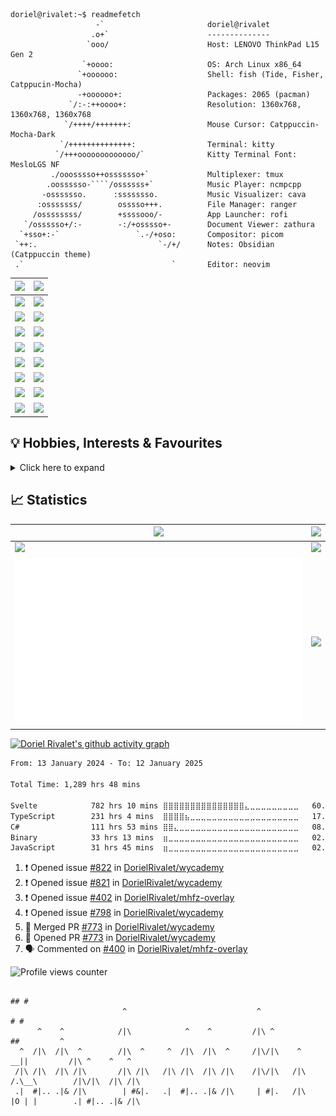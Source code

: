 ```text
doriel@rivalet:~$ readmefetch
                   -`                       doriel@rivalet
                  .o+`                      -------------- 
                 `ooo/                      Host: LENOVO ThinkPad L15 Gen 2
                `+oooo:                     OS: Arch Linux x86_64 
               `+oooooo:                    Shell: fish (Tide, Fisher, Catppucin-Mocha)
               -+oooooo+:                   Packages: 2065 (pacman)
             `/:-:++oooo+:                  Resolution: 1360x768, 1360x768, 1360x768
            `/++++/+++++++:                 Mouse Cursor: Catppuccin-Mocha-Dark 
           `/++++++++++++++:                Terminal: kitty
          `/+++ooooooooooooo/`              Kitty Terminal Font: MesloLGS NF 
         ./ooosssso++osssssso+`             Multiplexer: tmux
        .oossssso-````/ossssss+`            Music Player: ncmpcpp
       -osssssso.      :ssssssso.           Music Visualizer: cava
      :osssssss/        osssso+++.          File Manager: ranger
     /ossssssss/        +ssssooo/-          App Launcher: rofi
   `/ossssso+/:-        -:/+osssso+-        Document Viewer: zathura
  `+sso+:-`                 `.-/+oso:       Compositor: picom
 `++:.                           `-/+/      Notes: Obsidian (Catppuccin theme)
 .`                                 `       Editor: neovim
```

| <img width="100%" src="https://github-readme-tech-stack.vercel.app/api/cards?title=Programming%20Languages&fontFamily=Source%20Code%20Pro&lineCount=3&theme=catppuccin_mocha&titleColor=%23f5e0dc&line1=lua,lua,2C2D72;ruby,ruby,CC342D;javascript,javascript,F7DF1E;csharp,C%%23,239120;&line2=python,python,auto;oracle,java,F80000;cplusplus,c%2b%2b,00599C;php,php,auto;&line3=autohotkey,autohotkey,334455;typescript,typescript,;"/>                                                                                                                                                                                                                                                                                                                                                                                                                                                                                                                                                                                                                                                                                                                                                                                                                                                                                                                                                          	| <img width="100%" src="https://github-readme-tech-stack.vercel.app/api/cards?title=IDE%20%7C%20Editors&fontFamily=Source%20Code%20Pro&lineCount=3&theme=catppuccin_mocha&titleColor=%2394e2d5&line1=neovim,neovim,auto;visualstudiocode,visual%20studio%20code,007ACC;visualstudio,visual%20studio,5C2D91;&line2=vim,vim,019733;eclipseide,eclipse,2C2255;notepadplusplus,notepad%2b%2b,90E59A;codepen,codepen,cdd6f4;&line3=replit,replit,F26207;apachenetbeanside,apache%20netbeans%20ide,1B6AC6;"/>                	|
|------------------------------------------------------------------------------------------------------------------------------------------------------------------------------------------------------------------------------------------------------------------------------------------------------------------------------------------------------------------------------------------------------------------------------------------------------------------------------------------------------------------------------------------------------------------------------------------------------------------------------------------------------------------------------------------------------------------------------------------------------------------------------------------------------------------------------------------------------------------------------------------------------------------------------------------------------------------------------------------------------------------------------------------------------------------------------------------------------------------------------------------------------------------------------------------------------------------------------------------------------------------------------------------------------------------------------------------------------------------	|----------------------------------------------------------------------------------------------------------------------------------------------------------------------------------------------------------------------------------------------------------------------------------------------------------------------------------------------------------------------------------------------------------------------------------------------------------------------------------------------------------	|
| <img width="100%" src="https://github-readme-tech-stack.vercel.app/api/cards?title=Markup%20%7C%20Style%20%7C%20Data%20Interchange&fontFamily=Source%20Code%20Pro&lineCount=3&theme=catppuccin_mocha&titleColor=%23f2cdcd&line1=data:image/svg+xml;base64,PHN2ZyByb2xlPSJpbWciIHZpZXdCb3g9IjAgMCAyNCAyNCIgeG1sbnM9Imh0dHA6Ly93d3cudzMub3JnLzIwMDAvc3ZnIj48dGl0bGU+SFRNTDU8L3RpdGxlPjxwYXRoIGZpbGw9IiNFMzRGMjYiIGQ9Ik0xLjUgMGgyMWwtMS45MSAyMS41NjNMMTEuOTc3IDI0bC04LjU2NC0yLjQzOEwxLjUgMHptNy4wMzEgOS43NWwtLjIzMi0yLjcxOCAxMC4wNTkuMDAzLjIzLTIuNjIyTDUuNDEyIDQuNDFsLjY5OCA4LjAxaDkuMTI2bC0uMzI2IDMuNDI2LTIuOTEuODA0LTIuOTU1LS44MS0uMTg4LTIuMTFINi4yNDhsLjMzIDQuMTcxTDEyIDE5LjM1MWw1LjM3OS0xLjQ0My43NDQtOC4xNTdIOC41MzF6Ii8+PC9zdmc+,html,;latex,latex,008080;xaml,xaml,0C54C2;yaml,yaml,CB171E;&line2=data:image/svg+xml;base64,PHN2ZyByb2xlPSJpbWciIHZpZXdCb3g9IjAgMCAyNCAyNCIgeG1sbnM9Imh0dHA6Ly93d3cudzMub3JnLzIwMDAvc3ZnIj48dGl0bGU+Q1NTMzwvdGl0bGU+PHBhdGggZmlsbD0iIzE1NzJCNiIgZD0iTTEuNSAwaDIxbC0xLjkxIDIxLjU2M0wxMS45NzcgMjRsLTguNTY1LTIuNDM4TDEuNSAwem0xNy4wOSA0LjQxM0w1LjQxIDQuNDFsLjIxMyAyLjYyMiAxMC4xMjUuMDAyLS4yNTUgMi43MTZoLTYuNjRsLjI0IDIuNTczaDYuMTgybC0uMzY2IDMuNTIzLTIuOTEuODA0LTIuOTU2LS44MS0uMTg4LTIuMTFoLTIuNjFsLjI5IDMuODU1TDEyIDE5LjI4OGw1LjM3My0xLjUzTDE4LjU5IDQuNDE0eiIvPjwvc3ZnPg==,css,;json,json,cdd6f4;markdown,markdown,cdd6f4;xml,xml,cdd6f4;&line3=sass,scss,;"/> 	| <img width="100%" src="https://github-readme-tech-stack.vercel.app/api/cards?title=Frameworks%20%7C%20Platforms%20%7C%20Libraries&fontFamily=Source%20Code%20Pro&lineCount=3&theme=catppuccin_mocha&titleColor=%2389dceb&line1=npm,npm,auto;nodedotjs,nodejs,auto;rubyonrails,rails,CC0000;pypi,pypi,auto;&line2=rubygems,rubygems,auto;nuget,nuget,004880;lua,luarocks,2C2D72;roblox,roblox,cdd6f4;&line3=svelte,sveltekit,;"/>                                                                                                               	|
| <img width="100%" src="https://github-readme-tech-stack.vercel.app/api/cards?title=Linters%20%7C%20Formatters%20%7C%20Analyzers&fontFamily=Source%20Code%20Pro&lineCount=3&theme=catppuccin_mocha&titleColor=%23f5c2e7&line1=lua,luacheck,2C2D72;rubocop,rubocop,E9573F;prettier,prettier,F7B93E;eslint,eslint,4B32C3;&line2=sonarlint,sonarlint,CB2029;sonarqube,sonarqube,4E9BCD;sonarcloud,sonarcloud,F3702A;&line3=commitlint,commitlint,cdd6f4;"/>                                                                                                                                                                                                                                                                                                                                                                                                                                                                                                                                                                                                                                                                                                                                                                                                                                                                                                                       	| <img width="100%" src="https://github-readme-tech-stack.vercel.app/api/cards?title=Communities&fontFamily=Source%20Code%20Pro&lineCount=3&theme=catppuccin_mocha&titleColor=%2374c7ec&line1=stackoverflow,stackoverflow,F58025;khanacademy,khan%20academy,14BF96;leetcode,leetcode,FFA116;&line2=mdnwebdocs,mdn%20web%20docs,cdd6f4;superuser,superuser,38A1CE;freecodecamp,freecodecamp,cdd6f4;&line3=geeksforgeeks,geeks%20for%20geeks,2F8D46;openai,openai,412991;internet%20archive,internet%20archive,666666;"/> 	|
| <img width="100%" src="https://github-readme-tech-stack.vercel.app/api/cards?title=OS%20%7C%20VM%20%7C%20Terminal%20%7C%20Shell%20%7C%20CLI&fontFamily=Source%20Code%20Pro&lineCount=3&theme=catppuccin_mocha&titleColor=%23cba6f7&line1=archlinux,arch%20linux,1793D1;ubuntu,ubuntu,E95420;tmux,tmux,1BB91F;cmake,cmake,064F8C;&line2=windowsterminal,windows%20terminal,4D4D4D;windowsxp,xp,003399;ffmpeg,ffmpeg,007808;curl,curl,cdd6f4;&line3=chocolatey,chocolatey,80B5E3;powershell,powershell,5391FE;virtualbox,virtualbox,183A61;"/>                                                                                                                                                                                                                                                                                                                                                                                                                                                                                                                                                                                                                                                                                                                                                                                                                                  	| <img width="100%" src="https://github-readme-tech-stack.vercel.app/api/cards?title=Office&fontFamily=Source%20Code%20Pro&lineCount=3&theme=catppuccin_mocha&titleColor=%2389b4fa&line1=microsoftword,microsoft%20word,2B579A;microsoftexcel,microsoft%20excel,217346;&line2=libreoffice,libreoffice,18A303;microsoftpowerpoint,microsoft%20powerpoint,B7472A;&line3=googlesheets,google%20sheets,34A853;googledrive,google%20drive,4285F4;"/>                                                                         	|
| <img width="100%" src="https://github-readme-tech-stack.vercel.app/api/cards?title=CI/CD%20%7C%20Project%20Management%20%7C%20Version%20Control&fontFamily=Source%20Code%20Pro&fontSize=16&lineCount=2&theme=catppuccin_mocha&titleColor=%23f38ba8&line1=trello,trello,0052CC;git,git,F05032;github,github,cdd6f4;githubactions,github%20actions,2088FF;&line2=circleci,circleci,343434;"/>                                                                                                                                                                                                                                                                                                                                                                                                                                                                                                                                                                                                                                                                                                                                                                                                                                                                                                                                                                                   	| <img width="100%" src="https://github-readme-tech-stack.vercel.app/api/cards?title=Design&fontFamily=Source%20Code%20Pro&lineCount=3&theme=catppuccin_mocha&titleColor=%23b4befe&line1=materialdesign,material%20design,757575;gimp,gimp,5C5543;figma,figma,F24E1E;&line2=fontawesome,font%20awesome,528DD7;materialdesignicons,material%20design%20icons,2196F3;&line3=inkscape,inkscape,;"/>                                                                                                                                                  	|
| <img width="100%" src="https://github-readme-tech-stack.vercel.app/api/cards?title=Databases&fontFamily=Source%20Code%20Pro&lineCount=1&theme=catppuccin_mocha&titleColor=%23eba0ac&line1=postgresql,postgresql,4169E1;sqlite,sqlite,003B57;"/>                                                                                                                                                                                                                                                                                                                                                                                                                                                                                                                                                                                                                                                                                                                                                                                                                                                                                                                                                                                                                                                                                                                               	| <img width="100%" src="https://github-readme-tech-stack.vercel.app/api/cards?title=Specifications&fontFamily=Source%20Code%20Pro&lineCount=1&theme=catppuccin_mocha&titleColor=%23cdd6f4&line1=conventionalcommits,conventional%20commits,FE5196;semver,semver,3F4551;"/>                                                                                                                                                                                                                                             	|
| <img width="100%" src="https://github-readme-tech-stack.vercel.app/api/cards?title=Security%20%7C%20Networks%20%7C%20Unit%20Testing&fontFamily=Source%20Code%20Pro&lineCount=1&theme=catppuccin_mocha&titleColor=%23fab387&line1=jest,jest,C21325;lua,busted,2C2D72;virustotal,virustotal,394EFF;wireshark,wireshark,1679A7;"/>                                                                                                                                                                                                                                                                                                                                                                                                                                                                                                                                                                                                                                                                                                                                                                                                                                                                                                                                                                                                                                               	| <img width="100%" src="https://github-readme-tech-stack.vercel.app/api/cards?title=Hosting%20%7C%20SaaS&fontFamily=Source%20Code%20Pro&lineCount=2&theme=catppuccin_mocha&titleColor=%23bac2de&line1=vercel,vercel,cdd6f4;githubpages,github%20pages,cdd6f4;netlify,netlify,;&line2=cloudflare,cloudflare%20pages,;"/>                                                                                                                                                                                                                                                       	|
| <img width="100%" src="https://github-readme-tech-stack.vercel.app/api/cards?title=Hex%20Editor&fontFamily=Source%20Code%20Pro&lineCount=1&theme=catppuccin_mocha&titleColor=%23f9e2af&line1=zeroonezeroeditor,010editor,cdd6f4;imhex,imhex,cdd6f4;hxd,hxd,cdd6f4;"/>                                                                                                                                                                                                                                                                                                                                                                                                                                                                                                                                                                                                                                                                                                                                                                                                                                                                                                                                                                                                                                                                                                                                           	| <img width="100%"  src="https://github-readme-tech-stack.vercel.app/api/cards?title=Video%20Editing%20%7C%20Recording&fontFamily=Source%20Code%20Pro&lineCount=1&theme=catppuccin_mocha&titleColor=%23a6adc8&line1=obsstudio,obs%20studio,cdd6f4;shotcut,shotcut,115C77;"/>                                                                                                                                                                                                                                            	|
| <img width="100%" src="https://github-readme-tech-stack.vercel.app/api/cards?title=Music&fontFamily=Source%20Code%20Pro&lineCount=2&theme=catppuccin_mocha&titleColor=%23a6e3a1&line1=winamp,winamp,F93821;musescore,musescore,1A70B8;midi,midi,cdd6f4;discogs,discogs,cdd6f4;&line2=musicbrainz,musicbrainz,BA478F;foobar2000,foobar2000,;"/>                                                                                                                                                                                                                                                                                                                                                                                                                                                                                                                                                                                                                                                                                                                                                                                                                                                                                                                                                                                                                                	| <img width="100%" src="https://github-readme-tech-stack.vercel.app/api/cards?title=Other&fontFamily=Source%20Code%20Pro&lineCount=2&theme=catppuccin_mocha&titleColor=%239399b2&line1=rainmeter,rainmeter,19519B;obsidian,obsidian,483699;ifttt,ifttt,cdd6f4;wolfram,wolfram,DD1100;&line2=tampermonkey,tampermonkey,00485B;"/>                                                                                                                                                                                       	|

## 💡 Hobbies, Interests & Favourites

<details>
  <summary>Click here to expand</summary>
  <h3>Favourites</h3>
  Programming Language: Lua<br>
  Operating System: Arch Linux<br>
  Color Theme: Catppuccin Mocha<br>
  Text Editor: Neovim<br>
  Terminal: kitty<br>
  Command line shell: Fish<br>
  <h3>Hobbies & Interests</h3>
  Fencing & Historical Swords, Nature, Drawing, Worldbuilding, Videogame modding, Conlangs, Chess, Manga/Anime, Sudoku, Speedrunning, Retro gaming, Lockpick puzzles, Reverse engineering, Categorization and pattern recognition, Touhou Doujin Music (Eurobeat, Rock, Folk, Trance, Bossa Nova, J-Pop, Jazz, Classical, House, Nu-Disco, Electro Swing), Buckethead
</details>

## 📈 Statistics

| <img width="100%" src="https://github-readme-stats-dorielrivalet.vercel.app/api?username=dorielrivalet&show_icons=true&custom_title=Welcome%20to%20my%20profile!&include_all_commits=true&text_color=cdd6f4&bg_color=1e1e2e&title_color=a6e3a1&border_color=1e1e2e&icon_color=a6e3a1&count_private=true"/> 	| <img width="100%" src="https://streak-stats.demolab.com/?user=DorielRivalet&background=1e1e2e&border=21262D&dates=bac2de&currStreakNum=cdd6f4&sideNums=cdd6f4&sideLabels=cdd6f4&stroke=cdd6f4&fire=f9e2af&ring=fab387&currStreakLabel=fab387"/>    	|
|--------------------------------------------------------------------------------------------------------------------------------------------------------------------------------------------------------------------------------------------------------------------------------------------------	|--------------------------------------------------------------------------------------------------------------------	|
| <img width="100%" src="https://github-readme-stats-dorielrivalet.vercel.app/api/top-langs?username=dorielrivalet&layout=compact&border_color=1e1e2e&langs_count=10&text_color=cdd6f4&bg_color=1e1e2e&title_color=89b4fa">                                                                      	|<img width="100%" src="https://github-readme-stats.vercel.app/api/wakatime?username=dorielrivalet&text_color=cdd6f4&bg_color=1e1e2e&title_color=94e2d5&icon_color=89dceb&border_color=1e1e2e&layout=compact">|
<img width="100%" src="https://raw.githubusercontent.com/dorielrivalet/github-stats/master/generated/overview.svg#gh-dark-mode-only">| <img width="100%" src="https://github-profile-summary-cards.vercel.app/api/cards/productive-time?username=dorielrivalet&theme=dracula&utcOffset=-3">|

[![Doriel Rivalet's github activity graph](https://github-readme-activity-graph-dorielrivalet.vercel.app/graph?username=DorielRivalet&bg_color=1e1e2e&color=cdd6f4&title_color=f9e2af&line=fab387&point=f9e2af)](https://github.com/ashutosh00710/github-readme-activity-graph)

<!--START_SECTION:waka-->

```txt
From: 13 January 2024 - To: 12 January 2025

Total Time: 1,289 hrs 48 mins

Svelte            782 hrs 10 mins ⣿⣿⣿⣿⣿⣿⣿⣿⣿⣿⣿⣿⣿⣿⣿⣄⣀⣀⣀⣀⣀⣀⣀⣀⣀   60.54 %
TypeScript        231 hrs 4 mins  ⣿⣿⣿⣿⣦⣀⣀⣀⣀⣀⣀⣀⣀⣀⣀⣀⣀⣀⣀⣀⣀⣀⣀⣀⣀   17.89 %
C#                111 hrs 53 mins ⣿⣿⣄⣀⣀⣀⣀⣀⣀⣀⣀⣀⣀⣀⣀⣀⣀⣀⣀⣀⣀⣀⣀⣀⣀   08.66 %
Binary            33 hrs 13 mins  ⣶⣀⣀⣀⣀⣀⣀⣀⣀⣀⣀⣀⣀⣀⣀⣀⣀⣀⣀⣀⣀⣀⣀⣀⣀   02.57 %
JavaScript        31 hrs 45 mins  ⣶⣀⣀⣀⣀⣀⣀⣀⣀⣀⣀⣀⣀⣀⣀⣀⣀⣀⣀⣀⣀⣀⣀⣀⣀   02.46 %
```

<!--END_SECTION:waka-->

<!--<details align="center">
  <summary align="center">Click here to expand</summary>
  <img align="center" src="/github-metrics.svg" alt="Metrics" width="50%">
</details>-->
 
<!--START_SECTION:activity-->
1. ❗ Opened issue [#822](https://github.com/DorielRivalet/wycademy/issues/822) in [DorielRivalet/wycademy](https://github.com/DorielRivalet/wycademy)
2. ❗ Opened issue [#821](https://github.com/DorielRivalet/wycademy/issues/821) in [DorielRivalet/wycademy](https://github.com/DorielRivalet/wycademy)
3. ❗ Opened issue [#402](https://github.com/DorielRivalet/mhfz-overlay/issues/402) in [DorielRivalet/mhfz-overlay](https://github.com/DorielRivalet/mhfz-overlay)
4. ❗ Opened issue [#798](https://github.com/DorielRivalet/wycademy/issues/798) in [DorielRivalet/wycademy](https://github.com/DorielRivalet/wycademy)
5. 🎉 Merged PR [#773](https://github.com/DorielRivalet/wycademy/pull/773) in [DorielRivalet/wycademy](https://github.com/DorielRivalet/wycademy)
6. 💪 Opened PR [#773](https://github.com/DorielRivalet/wycademy/pull/773) in [DorielRivalet/wycademy](https://github.com/DorielRivalet/wycademy)
7. 🗣 Commented on [#400](https://github.com/DorielRivalet/mhfz-overlay/issues/400#issuecomment-2536989500) in [DorielRivalet/mhfz-overlay](https://github.com/DorielRivalet/mhfz-overlay)
<!--END_SECTION:activity-->

![Profile views counter](https://komarev.com/ghpvc/?username=dorielrivalet&&style=flat-square)

```text
                                                                                ## #
                         ^                             ^                       # #                      
      ^    ^            /|\            ^    ^         /|\ ^                   ##         ^              
  ^  /|\  /|\  ^        /|\  ^     ^  /|\  /|\  ^     /|\/|\    ^          __||         /|\ ^    ^   ^ 
 /|\ /|\  /|\ /|\       /|\ /|\   /|\ /|\  /|\ /|\    /|\/|\   /|\        /.\__\        /|\/|\  /|\ /|\
 .|  #|.. .|& /|\        | #&|.   .|  #|.. .|& /|\     | #|.   /|\        |O | |        .| #|.. .|& /|\
 ```
